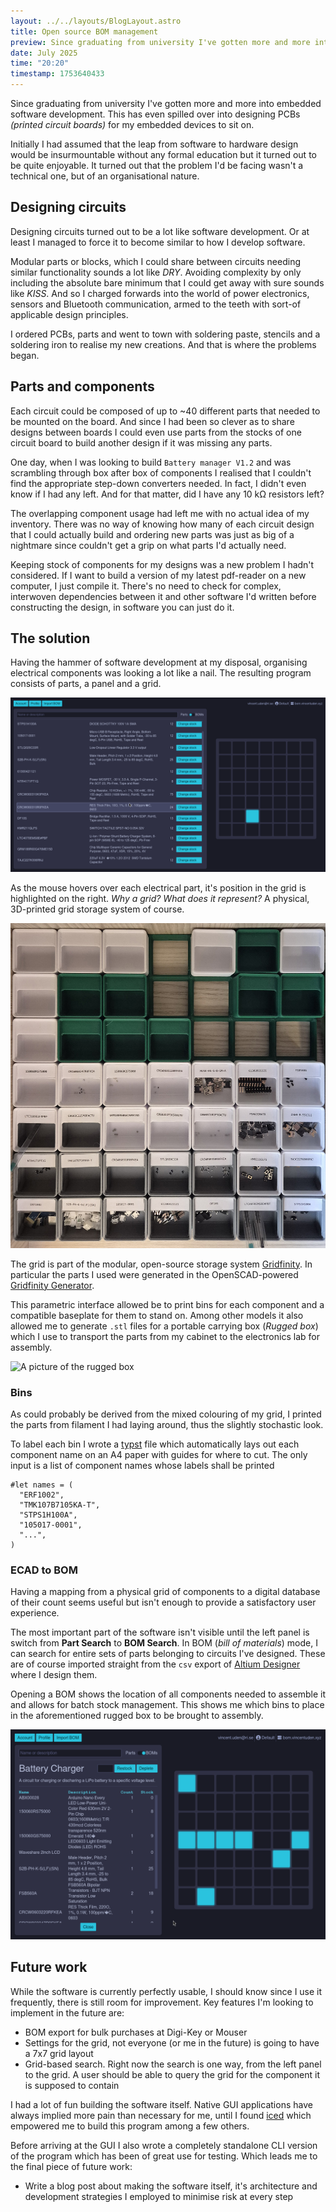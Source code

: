```yaml
---
layout: ../../layouts/BlogLayout.astro
title: Open source BOM management
preview: Since graduating from university I've gotten more and more into embedded software development. This has even spilled over into designing PCBs (printed circuit boards) for my embedded devices...
date: July 2025
time: "20:20"
timestamp: 1753640433
---
```


Since graduating from university I've gotten more and more into embedded software development. This has even spilled over into designing PCBs *(printed circuit boards)* for my embedded devices to sit on.

Initially I had assumed that the leap from software to hardware design would be insurmountable without any formal education but it turned out to be quite enjoyable. It turned out that the problem I'd be facing wasn't a technical one, but of an organisational nature.

## Designing circuits

Designing circuits turned out to be a lot like software development. Or at least I managed to force it to become similar to how I develop software.

Modular parts or blocks, which I could share between circuits needing similar functionality sounds a lot like *DRY*. Avoiding complexity by only including the absolute bare minimum that I could get away with sure sounds like *KISS*. And so I charged forwards into the world of power electronics, sensors and Bluetooth communication, armed to the teeth with sort-of applicable design principles.

I ordered PCBs, parts and went to town with soldering paste, stencils and a soldering iron to realise my new creations. And that is where the problems began.

## Parts and components

Each circuit could be composed of up to ~40 different parts that needed to be mounted on the board. And since I had been so clever as to share designs between boards I could even use parts from the stocks of one circuit board to build another design if it was missing any parts.

One day, when I was looking to build `Battery manager V1.2` and was scrambling through box after box of components I realised that I couldn't find the appropriate step-down converters needed. In fact, I didn't even know if I had any left. And for that matter, did I have any 10 kΩ resistors left?

The overlapping component usage had left me with no actual idea of my inventory. There was no way of knowing how many of each circuit design that I could actually build and ordering new parts was just as big of a nightmare since couldn't get a grip on what parts I'd actually need.

Keeping stock of components for my designs was a new problem I hadn't considered. If I want to build a version of my latest pdf-reader on a new computer, I just compile it. There's no need to check for complex, interwoven dependencies between it and other software I'd written before constructing the design, in software you can just do it.

## The solution

Having the hammer of software development at my disposal, organising electrical components was looking a lot like a nail. The resulting program consists of parts, a panel and a grid.

![A screenshot of the program](/src/assets/pcb_client.png)

As the mouse hovers over each electrical part, it's position in the grid is highlighted on the right. *Why a grid? What does it represent?* A physical, 3D-printed grid storage system of course.

![A picture of the physical grid](/src/assets/pcb_grid.jpg) 

The grid is part of the modular, open-source storage system [Gridfinity](https://gridfinity.xyz/). In particular the parts I used were generated in the OpenSCAD-powered [Gridfinity Generator](https://gridfinity.perplexinglabs.com/).

This parametric interface allowed be to print bins for each component and a compatible baseplate for them to stand on. Among other models it also allowed me to generate `.stl` files for a portable carrying box (*Rugged box*) which I use to transport the parts from my cabinet to the electronics lab for assembly.

![A picture of the rugged box](/src/assets/pcb_rugged_box.jpg)

### Bins

As could probably be derived from the mixed colouring of my grid, I printed the parts from filament I had laying around, thus the slightly stochastic look.

To label each bin I wrote a [typst](https://typst.app/) file which automatically lays out each component name on an A4 paper with guides for where to cut. The only input is a list of component names whose labels shall be printed

```typst
#let names = (
  "ERF1002",
  "TMK107B7105KA-T",
  "STPS1H100A",
  "105017-0001",
  "...",
)
```

### ECAD to BOM

Having a mapping from a physical grid of components to a digital database of their count seems useful but isn't enough to provide a satisfactory user experience.

The most important part of the software isn't visible until the left panel is switch from **Part Search** to **BOM Search**. In BOM (*bill of materials*) mode, I can search for entire sets of parts belonging to circuits I've designed. These are of course imported straight from the `csv` export of [Altium Designer](https://www.altium.com/) where I design them.

Opening a BOM shows the location of all components needed to assemble it and allows for batch stock management. This shows me which bins to place in the aforementioned rugged box to be brought to assembly.

![A picture of an opened BOM](/src/assets/pcb_bom.png)

## Future work

While the software is currently perfectly usable, I should know since I use it frequently, there is still room for improvement. Key features I'm looking to implement in the future are:

- BOM export for bulk purchases at Digi-Key or Mouser
- Settings for the grid, not everyone (or me in the future) is going to have a 7x7 grid layout
- Grid-based search. Right now the search is one way, from the left panel to the grid. A user should be able to query the grid for the component it is supposed to contain

I had a lot of fun building the software itself. Native GUI applications have always implied more pain than necessary for me, until I found [iced](https://iced.rs/) which empowered me to build this program among a few others. 

Before arriving at the GUI I also wrote a completely standalone CLI version of the program which has been of great use for testing. Which leads me to the final piece of future work:

- Write a blog post about making the software itself, it's architecture and development strategies I employed to minimise risk at every step
